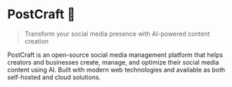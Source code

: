 # PostCraft 🚀

> Transform your social media presence with AI-powered content creation

PostCraft is an open-source social media management platform that helps creators and businesses create, manage, and optimize their social media content using AI. Built with modern web technologies and available as both self-hosted and cloud solutions.

